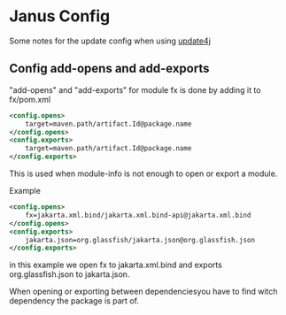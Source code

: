 # Janus Config
Some notes for the update config when using [update4j](https://github.com/update4j/update4j/wiki/Documentation)

## Config add-opens and add-exports
"add-opens" and "add-exports" for module fx is done by adding it to fx/pom.xml

```xml
<config.opens>
    target=maven.path/artifact.Id@package.name
</config.opens>
<config.exports>
    target=maven.path/artifact.Id@package.name
</config.exports>
```

This is used when module-info is not enough to open or export a module.

Example

```xml
<config.opens>
    fx=jakarta.xml.bind/jakarta.xml.bind-api@jakarta.xml.bind
</config.opens>
<config.exports>
    jakarta.json=org.glassfish/jakarta.json@org.glassfish.json
</config.exports>
```

in this example we open fx to jakarta.xml.bind and exports org.glassfish.json to jakarta.json.

When opening or exporting between dependenciesyou have to find witch dependency the package is part of.